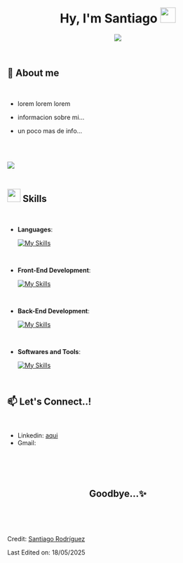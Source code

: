 <h1 align="center"><b>Hy, I'm Santiago </b><img src="https://media.giphy.com/media/hvRJCLFzcasrR4ia7z/giphy.gif" width="35"></h1>
<!--  -->
<p align="center">
  <a href="https://github.com/DenverCoder1/readme-typing-svg"><img src="https://readme-typing-svg.herokuapp.com?font=Time+New+Roman&color=cyan&size=25&center=true&vCenter=true&width=600&height=100&lines=Computer+Science+Student,;I+Love+to+learn+new+stuffs..<3"></a>
</p>


<br>



	
## :page_with_curl: **About me**

<br>

- lorem lorem lorem
  
- informacion sobre mi...
  
- un poco mas de info...
  
<br>
<br>

<img src="https://user-images.githubusercontent.com/73097560/115834477-dbab4500-a447-11eb-908a-139a6edaec5c.gif"><br><br>





## <img src="https://media2.giphy.com/media/QssGEmpkyEOhBCb7e1/giphy.gif?cid=ecf05e47a0n3gi1bfqntqmob8g9aid1oyj2wr3ds3mg700bl&rid=giphy.gif" width ="30"><b> Skills</b>
<br>

<p align="center">

- **Languages**:

    [![My Skills](https://skillicons.dev/icons?i=js,c,cpp)](https://skillicons.dev)
    <p> </p>

<br>   
    
- **Front-End Development**:

   [![My Skills](https://skillicons.dev/icons?i=js,html,css,react)](https://skillicons.dev)
   <p></p>
  
<br>

- **Back-End Development**:

    [![My Skills](https://skillicons.dev/icons?i=nodejs,mongodb)](https://skillicons.dev)
    <p>  </p>
  
<br>

- **Softwares and Tools**:

    [![My Skills](https://skillicons.dev/icons?i=github,vscode)](https://skillicons.dev)
    <p> </p>

<br> 


</p>

</div>

## :mailbox: **Let's Connect..!**

<br>

  - Linkedin: [aqui](www.linkedin.com/in/santiago-rodríguez-tato-09ba56319)
  - Gmail: 

   
<br>
<br>
<br>


<div align='center'>
	
## <b> Goodbye...✨ </b>
</div>

<br>
<br>
<br>


Credit: [Santiago Rodríguez](https://github.com/santirod06)

Last Edited on: 18/05/2025
